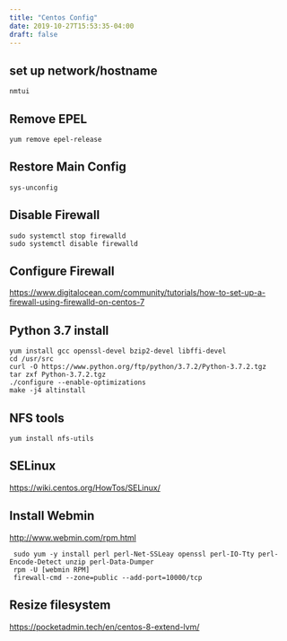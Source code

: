 ```yaml
---
title: "Centos Config"
date: 2019-10-27T15:53:35-04:00
draft: false
---
```


## set up network/hostname

```
nmtui
```

## Remove EPEL

```
yum remove epel-release
```

## Restore Main Config
```
sys-unconfig
```

## Disable Firewall
```
sudo systemctl stop firewalld
sudo systemctl disable firewalld
```

## Configure Firewall

https://www.digitalocean.com/community/tutorials/how-to-set-up-a-firewall-using-firewalld-on-centos-7


## Python 3.7 install
```
yum install gcc openssl-devel bzip2-devel libffi-devel
cd /usr/src
curl -O https://www.python.org/ftp/python/3.7.2/Python-3.7.2.tgz
tar zxf Python-3.7.2.tgz
./configure --enable-optimizations
make -j4 altinstall
```

## NFS tools
```
yum install nfs-utils
```

## SELinux

https://wiki.centos.org/HowTos/SELinux/

## Install Webmin

http://www.webmin.com/rpm.html
```
 sudo yum -y install perl perl-Net-SSLeay openssl perl-IO-Tty perl-Encode-Detect unzip perl-Data-Dumper
 rpm -U [webmin RPM]
 firewall-cmd --zone=public --add-port=10000/tcp
```

## Resize filesystem

https://pocketadmin.tech/en/centos-8-extend-lvm/
